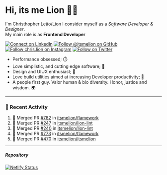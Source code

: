# Hi, its me Lion 👋🦁

I'm Christhopher Leão/Lion
I consider myself as a _Software Developer & Designer_.<br/>My main role is as <b>Frontend Developer</b>
<br />

[![Connect on LinkedIn](https://img.shields.io/badge/--linkedin?label=LinkedIn&logo=LinkedIn&style=social)](https://www.linkedin.com/in/chrislion)
[![Follow @itsmelion on GitHub](https://img.shields.io/github/followers/itsmelion?label=follow%20%40itsmeLion&style=social)](https://github.com/itsmelion)
[![Follow chris.lion on Instagram](https://img.shields.io/badge/--instagram?label=@chris.lion&logo=Instagram&style=social)](https://instagram.com/chris.lion)
[![Follow on Twitter](https://img.shields.io/badge/--twitter?label=@ChrisLion_me&logo=Twitter&style=social)](https://twitter.com/chrislion_me)

- Performance obsessed; ⏱️
- Love simplistic, and cutting edge software; 📆
- Design and UIUX enthusiast; 🎨
- Love build utilities aimed at increasing Developer productivity; 🧰
- A people first guy. Valor human & bio diversity. Honor, justice and wisdom. 🌍

---
### 📰 Recent Activity

<!--START_SECTION:activity-->
1. 🎉 Merged PR [#782](https://github.com/itsmelion/flamework/pull/782) in [itsmelion/flamework](https://github.com/itsmelion/flamework)
2. 🎉 Merged PR [#247](https://github.com/itsmelion/lion-lint/pull/247) in [itsmelion/lion-lint](https://github.com/itsmelion/lion-lint)
3. 🎉 Merged PR [#240](https://github.com/itsmelion/lion-lint/pull/240) in [itsmelion/lion-lint](https://github.com/itsmelion/lion-lint)
4. 🎉 Merged PR [#773](https://github.com/itsmelion/flamework/pull/773) in [itsmelion/flamework](https://github.com/itsmelion/flamework)
5. 🎉 Merged PR [#470](https://github.com/itsmelion/itsmelion/pull/470) in [itsmelion/itsmelion](https://github.com/itsmelion/itsmelion)
<!--END_SECTION:activity-->

___

##### Repository
[![Netlify Status](https://api.netlify.com/api/v1/badges/9e2e6136-1ab9-42fc-8d4e-188512d5d841/deploy-status)](https://app.netlify.com/sites/lion-portfolio/deploys)
